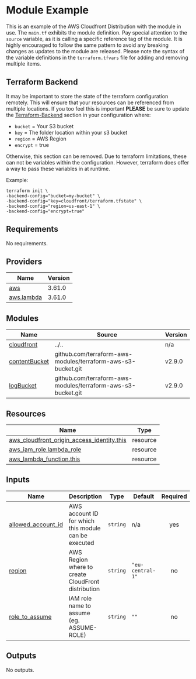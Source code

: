 # Module Example
This is an example of the AWS Cloudfront Distribution with the module in use. The `main.tf` exhibits the module definition. Pay special attention to the `source` variable, as it is calling a specific reference tag of the module. It is highly encouraged to follow the same pattern to avoid any breaking changes as updates to the module are released. Please note the syntax of the variable definitions in the `terraform.tfvars` file for adding and removing multiple items.

## Terraform Backend
It may be important to store the state of the terraform configuration remotely. This will ensure that your resources can be referenced from multiple locations. If you too feel this is important **PLEASE** be sure to update the [Terraform-Backend](https://github.com/jmgreg31/terraform-aws-cloudfront/blob/master/example/main.tf#L119-L126) section in your configuration where:

* `bucket`  = Your S3 bucket
* `key`     = The folder location within your s3 bucket
* `region`  = AWS Region
* `encrypt` = true

Otherwise, this section can be removed.  Due to terraform limitations, these can not be variables within the configuration.  However, terraform does offer a way to pass these variables in at runtime.

Example:
```
terraform init \
-backend-config="bucket=my-bucket" \
-backend-config="key=cloudfront/terraform.tfstate" \
-backend-config="region=us-east-1" \
-backend-config="encrypt=true"
```

<!-- BEGINNING OF PRE-COMMIT-TERRAFORM DOCS HOOK -->
## Requirements

No requirements.

## Providers

| Name | Version |
|------|---------|
| <a name="provider_aws"></a> [aws](#provider\_aws) | 3.61.0 |
| <a name="provider_aws.lambda"></a> [aws.lambda](#provider\_aws.lambda) | 3.61.0 |

## Modules

| Name | Source | Version |
|------|--------|---------|
| <a name="module_cloudfront"></a> [cloudfront](#module\_cloudfront) | ../.. | n/a |
| <a name="module_contentBucket"></a> [contentBucket](#module\_contentBucket) | github.com/terraform-aws-modules/terraform-aws-s3-bucket.git | v2.9.0 |
| <a name="module_logBucket"></a> [logBucket](#module\_logBucket) | github.com/terraform-aws-modules/terraform-aws-s3-bucket.git | v2.9.0 |

## Resources

| Name | Type |
|------|------|
| [aws_cloudfront_origin_access_identity.this](https://registry.terraform.io/providers/hashicorp/aws/latest/docs/resources/cloudfront_origin_access_identity) | resource |
| [aws_iam_role.lambda_role](https://registry.terraform.io/providers/hashicorp/aws/latest/docs/resources/iam_role) | resource |
| [aws_lambda_function.this](https://registry.terraform.io/providers/hashicorp/aws/latest/docs/resources/lambda_function) | resource |

## Inputs

| Name | Description | Type | Default | Required |
|------|-------------|------|---------|:--------:|
| <a name="input_allowed_account_id"></a> [allowed\_account\_id](#input\_allowed\_account\_id) | AWS account ID for which this module can be executed | `string` | n/a | yes |
| <a name="input_region"></a> [region](#input\_region) | AWS Region where to create CloudFront distribution | `string` | `"eu-central-1"` | no |
| <a name="input_role_to_assume"></a> [role\_to\_assume](#input\_role\_to\_assume) | IAM role name to assume (eg. ASSUME-ROLE) | `string` | `""` | no |

## Outputs

No outputs.

<!-- END OF PRE-COMMIT-TERRAFORM DOCS HOOK -->
